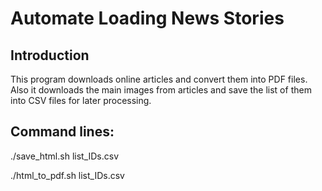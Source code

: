 # Automate Loading News Stories
## Introduction
This program downloads online articles and convert them into PDF files.
Also it downloads the main images from articles and save the list of them into CSV files for later processing.
## Command lines:
./save_html.sh list_IDs.csv

./html_to_pdf.sh list_IDs.csv
